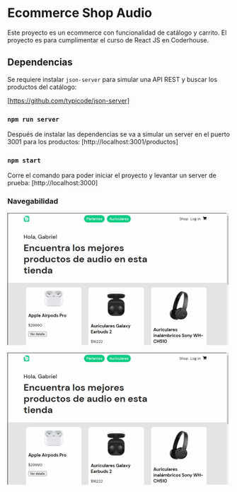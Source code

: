 # Ecommerce Shop Audio

Este proyecto es un ecommerce con funcionalidad de catálogo y carrito. El proyecto es para cumplimentar el curso de React JS en Coderhouse.

## Dependencias

Se requiere instalar `json-server` para simular una API REST y buscar los productos del catálogo:

[https://github.com/typicode/json-server]

### `npm run server`

Después de instalar las dependencias se va a simular un server en el puerto 3001 para los productos:
[http://localhost:3001/productos] 


### `npm start`

Corre el comando para poder iniciar el proyecto y levantar un server de prueba:
[http://localhost:3000]

### Navegabilidad

![navegabilidad-1](./navegabilidad-1.gif)

![navegabilidad-2](./navegabilidad-2.gif)
